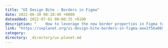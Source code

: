 ```yaml
---
title: "UI Design Bite - Borders in Figma"
date: 2022-06-30 08:18:49 +0000
dateadded: 2022-07-01 00:00:35 +0100
description: "    How to leverage the new border properties in Figma to create effects without hacks (plus free exercise file).  Continue reading on UX Planet »  "
link: "https://uxplanet.org/ui-design-bite-borders-in-figma-aee1f56a0653?source=rss----819cc2aaeee0---4"
category:
directory: _directory/ux-planet.md
---
```

